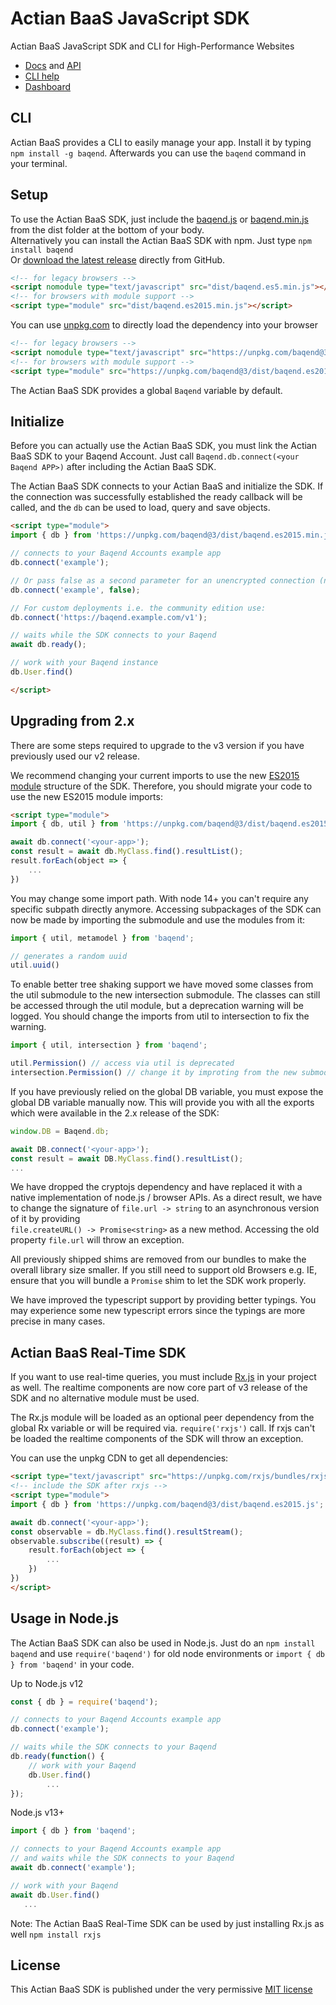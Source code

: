 Actian BaaS JavaScript SDK
=====================
Actian BaaS JavaScript SDK and CLI for High-Performance Websites

* [Docs](https://www.baqend.com/guide/) and [API](https://www.baqend.com/js-sdk/latest/index.html)
* [CLI help](https://www.baqend.com/guide/topics/cli/)
* [Dashboard](https://dashboard.baqend.com/register/)

CLI
-----
Actian BaaS provides a CLI to easily manage your app. Install it by typing `npm install -g baqend`.
Afterwards you can use the `baqend` command in your terminal.

Setup
-----

To use the Actian BaaS SDK, just include the [baqend.js](//www.baqend.com/js-sdk/latest/baqend.es5.js) or 
[baqend.min.js](//www.baqend.com/js-sdk/latest/baqend.es5.js) from the dist folder
at the bottom of your body.<br>
Alternatively you can install the Actian BaaS SDK with npm. Just type `npm install baqend`<br> 
Or [download the latest release](https://github.com/Baqend/js-sdk/releases/latest) directly from GitHub.

```html
<!-- for legacy browsers -->
<script nomodule type="text/javascript" src="dist/baqend.es5.min.js"></script>
<!-- for browsers with module support -->
<script type="module" src="dist/baqend.es2015.min.js"></script>
```

You can use [unpkg.com](https://unpkg.com/) to directly load the dependency into your browser
```html
<!-- for legacy browsers -->
<script nomodule type="text/javascript" src="https://unpkg.com/baqend@3/dist/baqend.es5.min.js"></script>
<!-- for browsers with module support -->
<script type="module" src="https://unpkg.com/baqend@3/dist/baqend.es2015.min.js"></script>
```

The Actian BaaS SDK provides a global `Baqend` variable by default.

Initialize
----------

Before you can actually use the Actian BaaS SDK, you must link the Actian BaaS SDK to your Baqend Account.
Just call `Baqend.db.connect(<your Baqend APP>)` after including the Actian BaaS SDK.

The Actian BaaS SDK connects to your Actian BaaS and initialize the SDK. If the connection was successfully established
the ready callback will be called, and the `db` can be used to load, query and save objects.

```html
<script type="module">
import { db } from 'https://unpkg.com/baqend@3/dist/baqend.es2015.min.js';

// connects to your Baqend Accounts example app
db.connect('example');

// Or pass false as a second parameter for an unencrypted connection (not recommended)
db.connect('example', false);

// For custom deployments i.e. the community edition use:
db.connect('https://baqend.example.com/v1');

// waits while the SDK connects to your Baqend
await db.ready();

// work with your Baqend instance
db.User.find()

</script>
```

Upgrading from 2.x
-----

There are some steps required to upgrade to the v3 version if you have previously used our v2 release.
 
We recommend changing your current imports to use the new 
[ES2015 module](https://developer.mozilla.org/en-US/docs/Web/JavaScript/Reference/Statements/import) structure 
of the SDK.
Therefore, you should migrate your code to use the new ES2015 module imports: 
```html
<script type="module">
import { db, util } from 'https://unpkg.com/baqend@3/dist/baqend.es2015.min.js';

await db.connect('<your-app>');
const result = await db.MyClass.find().resultList();
result.forEach(object => {
    ...
})
```

You may change some import path. With node 14+ you can't require any specific subpath directly anymore.
Accessing subpackages of the SDK can now be made by importing the submodule and use the modules from it:
```js
import { util, metamodel } from 'baqend';

// generates a random uuid
util.uuid()
```

To enable better tree shaking support we have moved some classes from the util submodule to the new intersection 
submodule. The classes can still be accessed through the util module, but a deprecation warning will be logged. 
You should change the imports from util to intersection to fix the warning.

```js
import { util, intersection } from 'baqend';

util.Permission() // access via util is deprecated
intersection.Permission() // change it by improting from the new submodule
```
 
If you have previously relied on the global DB variable, you must expose the global DB variable manually now.
This will provide you with all the exports which were available in the 2.x release of the SDK:
```js
window.DB = Baqend.db;

await DB.connect('<your-app>');
const result = await DB.MyClass.find().resultList();
...
```

We have dropped the cryptojs dependency and have replaced it with a native implementation of node.js / browser APIs.
As a direct result, we have to change the signature of `file.url -> string` to an asynchronous version of it by providing     
`file.createURL() -> Promise<string>` as a new method. Accessing the old property `file.url` will throw an exception.

All previously shipped shims are removed from our bundles to make the overall library size smaller. 
If you still need to support old Browsers e.g. IE, ensure that you will bundle a `Promise` shim to let the SDK work 
properly.   

We have improved the typescript support by providing better typings. You may experience some new typescript 
errors since the typings are more precise in many cases.

Actian BaaS Real-Time SDK
--------------------
If you want to use real-time queries, you must include [Rx.js](https://github.com/ReactiveX/rxjs) in your project 
as well. The realtime components are now core part of v3 release of the SDK and no alternative module must be 
used. 

The Rx.js module will be loaded as an optional peer dependency from the global Rx variable 
or will be required via. `require('rxjs')` call.
If rxjs can't be loaded the realtime components of the SDK will throw an exception.

You can use the unpkg CDN to get all dependencies:
```html
<script type="text/javascript" src="https://unpkg.com/rxjs/bundles/rxjs.umd.min.js"></script>
<!-- include the SDK after rxjs -->
<script type="module">
import { db } from 'https://unpkg.com/baqend@3/dist/baqend.es2015.js';

await db.connect('<your-app>');
const observable = db.MyClass.find().resultStream();
observable.subscribe((result) => {
    result.forEach(object => {
        ...
    })
})
</script>
```


Usage in Node.js
----------------

The Actian BaaS SDK can also be used in Node.js. Just do an `npm install baqend` and use 
`require('baqend')` for old node environments or `import { db } from 'baqend'` in your code.

Up to Node.js v12

```javascript
const { db } = require('baqend');

// connects to your Baqend Accounts example app
db.connect('example');

// waits while the SDK connects to your Baqend
db.ready(function() {
    // work with your Baqend
    db.User.find()
        ...
});
```

Node.js v13+

```javascript
import { db } from 'baqend';

// connects to your Baqend Accounts example app 
// and waits while the SDK connects to your Baqend
await db.connect('example');

// work with your Baqend
await db.User.find()
   ...
```

Note: The Actian BaaS Real-Time SDK can be used by just installing Rx.js as well `npm install rxjs`

License
-------

This Actian BaaS SDK is published under the very permissive [MIT license](LICENSE.md)
